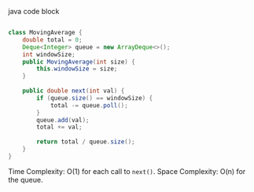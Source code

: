 java code block
```java 

class MovingAverage {
    double total = 0;
    Deque<Integer> queue = new ArrayDeque<>();
    int windowSize;
    public MovingAverage(int size) {
        this.windowSize = size;
    }
    
    public double next(int val) {
        if (queue.size() == windowSize) {
            total -= queue.poll();  
        }
        queue.add(val);
        total += val;
        
        return total / queue.size(); 
    }
}
```

Time Complexity: O(1) for each call to `next()`.
Space Complexity: O(n) for the queue.